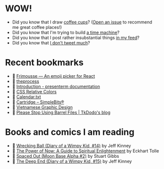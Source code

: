 # WOW!

- Did you know that I draw [coffee cups](https://papercups.mamuso.net/)? ([Open an issue](https://github.com/mamuso/papercups/issues) to recommend me great coffee places!)
- Did you know that I'm trying to build [a time machine](https://github.com/mamuso/fluxcapacitor)?
- Did you know that I post rather insubstantial things [in my feed](https://feed.mamuso.net/)?
- Did you know that [I don't tweet much](https://twitter.com/mamuso)?

# Recent bookmarks

- 👀 [Frimousse — An emoji picker for React](https://frimousse.liveblocks.io/)
- 👀 [theprocess](https://www.carlhauser.com/)
- 👀 [Introduction - presenterm documentation](https://mfontanini.github.io/presenterm/)
- 👀 [CSS Relative Colors](https://ishadeed.com/article/css-relative-colors/)
- 👀 [Calendar.txt](https://terokarvinen.com/2021/calendar-txt/)
- 👀 [Cartridge – SimpleBits®](https://simplebits.shop/products/cartridge)
- 👀 [Vietnamese Graphic Design](https://vietgd.com/)
- 👀 [Please Stop Using Barrel Files | TkDodo's blog](https://tkdodo.eu/blog/please-stop-using-barrel-files)


# Books and comics I am reading

- 📘 [Wrecking Ball (Diary of a Wimpy Kid, #14)](https://www.goodreads.com/book/show/44091234) by Jeff Kinney
- 📘 [The Power of Now: A Guide to Spiritual Enlightenment](https://www.goodreads.com/book/show/6512869) by Eckhart Tolle
- 📘 [Spaced Out (Moon Base Alpha #2)](https://www.goodreads.com/book/show/26022750) by Stuart Gibbs
- 📘 [The Deep End (Diary of a Wimpy Kid, #15)](https://www.goodreads.com/book/show/51468119) by Jeff Kinney

